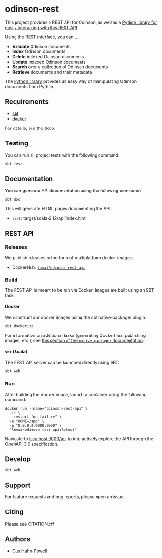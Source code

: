 # odinson-rest

This project provides a REST API for Odinson, as well as a [Python library for easily interacting with this REST API](./python).

Using the REST interface, you can ...

- **Validate** Odinson documents
- **Index** Odinson documents
- **Delete** indexed Odinson documents
- **Update** indexed Odinson documents
- **Search** over a collection of Odinson documents
- **Retrieve** documents and their metadata

The [Python library](./python) provides an easy way of manipulating Odinson documents from Python.
## Requirements

- [sbt](https://sdkman.io/sdks#sbt)
- [docker](https://docs.docker.com/get-docker)

For details, [see the docs](https://lum-ai.github.io/odinson-rest).

## Testing

You can run all project tests with the following command:

```scala
sbt test
```

## Documentation

You can generate API documentation using the following command:

```scala
sbt doc
```

This will generate HTML pages documenting the API:

- `rest`: target/scala-2.12/api/index.html

## REST API

### Releases

We publish releases in the form of multiplatform docker images:
- DockerHub: [`lumai/odinson-rest-api`](https://hub.docker.com/r/lumai/odinson-rest-api)

### Build

The REST API is meant to be run via Docker.  Images are built using an SBT task.

#### Docker

We construct our docker images using the sbt [native-packager](https://www.scala-sbt.org/sbt-native-packager/formats/docker.html) plugin:

```scala
sbt dockerize
```

For information on additional tasks (generating Dockerfiles, publishing images, etc.), see [this section of the `native-packager` documentation](https://www.scala-sbt.org/sbt-native-packager/formats/docker.html#tasks).

#### `sbt` (Scala)

The REST API server can be launched directly using SBT:

```scala
sbt web
```

### Run

After building the docker image, launch a container using the following command:

```docker
docker run --name="odinson-rest-api" \
  -it \
  --restart "on-failure" \
  -e "HOME=/app" \
  -p "0.0.0.0:9000:9000" \
  "lumai/odinson-rest-api:latest"
```

Navigate to [localhost:9000/api](http://localhost:9000/api) to interactively explore the API through the [OpenAPI 3.0](http://spec.openapis.org/oas/v3.0.3) specification.


## Develop

```bash
sbt web
```

## Support

For feature requests and bug reports, please open an issue.

## Citing

Please see [CITATION.cff](./CITATION.cff)

## Authors

- [Gus Hahn-Powell](https://parsertongue.org/about)